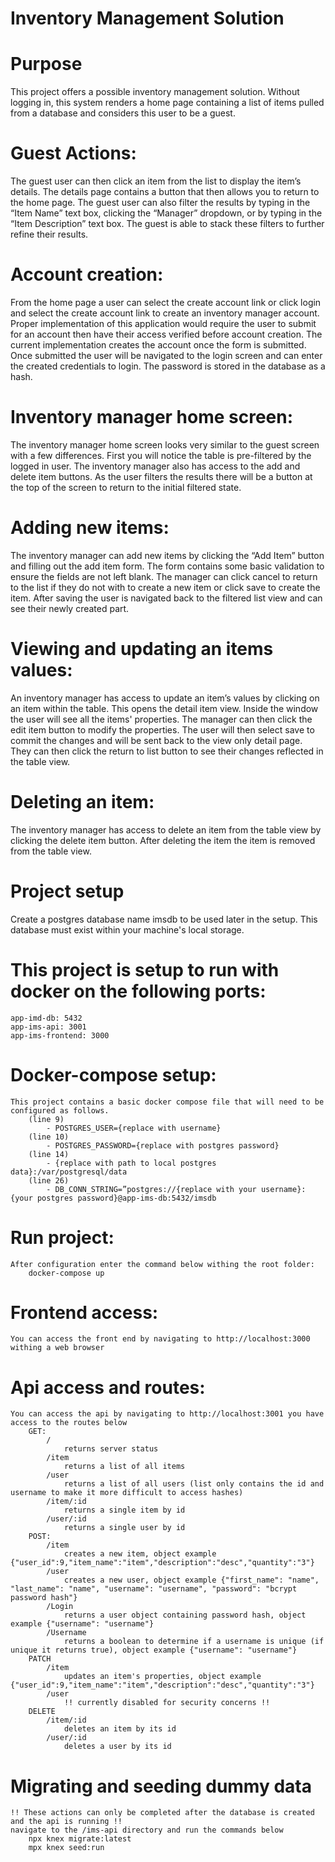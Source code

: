 # Inventory Management Solution

# Purpose
 This project offers a possible inventory management solution. Without logging in, this system renders a home page containing a list of items pulled from a database and considers this user to be a guest. 

# Guest Actions:
The guest user can then click an item from the list to display the item’s details. The details page contains a button that then allows you to return to the home page. The guest user can also filter the results by typing in the “Item Name” text box, clicking the “Manager” dropdown, or by typing in the “Item Description” text box. The guest is able to stack these filters to further refine their results.

# Account creation:
From the home page a user can select the create account link or click login and select the create account link to create an inventory manager account. Proper implementation of this application would require the user to submit for an account then have their access verified before account creation. The current implementation creates the account once the form is submitted. Once submitted the user will be navigated to the login screen and can enter the created credentials to login. The password is stored in the database as a hash.

# Inventory manager home screen:
The inventory manager home screen looks very similar to the guest screen with a few differences. First you will notice the table is pre-filtered by the logged in user. The inventory manager also has access to the add and delete item buttons. As the user filters the results there will be a button at the top of the screen to return to the initial filtered state.

# Adding new items:
The inventory manager can add new items by clicking the “Add Item” button and filling out the add item form. The form contains some basic validation to ensure the fields are not left blank. The manager can click cancel to return to the list if they do not with to create a new item or click save to create the item. After saving the user is navigated back to the filtered list view and can see their newly created part.

# Viewing and updating an items values:
An inventory manager has access to update an item’s values by clicking on an item within the table. This opens the detail item view. Inside the window the user will see all the items' properties. The manager can then click the edit item button to modify the properties. The user will then select save to commit the changes and will be sent back to the view only detail page. They can then click the return to list button to see their changes reflected in the table view.

# Deleting an item:
The inventory manager has access to delete an item from the table view by clicking the delete item button. After deleting the item the item is removed from the table view.

# Project setup
Create a postgres database name imsdb to be used later in the setup. This database must exist within your machine's local storage.

# This project is setup to run with docker on the following ports:
    app-imd-db: 5432 
    app-ims-api: 3001 
    app-ims-frontend: 3000

# Docker-compose setup:
    This project contains a basic docker compose file that will need to be configured as follows.
        (line 9)
            - POSTGRES_USER={replace with username}
        (line 10)
            - POSTGRES_PASSWORD={replace with postgres password}
        (line 14)
            - {replace with path to local postgres data}:/var/postgresql/data
        (line 26)
            - DB_CONN_STRING=”postgres://{replace with your username}:{your postgres password}@app-ims-db:5432/imsdb

# Run project:
    After configuration enter the command below withing the root folder:
        docker-compose up

# Frontend access:
    You can access the front end by navigating to http://localhost:3000 withing a web browser

# Api access and routes:
    You can access the api by navigating to http://localhost:3001 you have access to the routes below
        GET:
            /
                returns server status
            /item
                returns a list of all items
            /user
                returns a list of all users (list only contains the id and username to make it more difficult to access hashes)
            /item/:id
                returns a single item by id
            /user/:id
                returns a single user by id
        POST:
            /item
                creates a new item, object example {"user_id":9,"item_name":"item","description":"desc","quantity":"3"}
            /user
                creates a new user, object example {"first_name": "name", "last_name": "name", "username": "username", "password": "bcrypt password hash"}
            /Login
                returns a user object containing password hash, object example {"username": "username"}
            /Username
                returns a boolean to determine if a username is unique (if unique it returns true), object example {"username": "username"}
        PATCH
            /item
                updates an item's properties, object example {"user_id":9,"item_name":"item","description":"desc","quantity":"3"}
            /user
                !! currently disabled for security concerns !!
        DELETE
            /item/:id
                deletes an item by its id
            /user/:id
                deletes a user by its id
# Migrating and seeding dummy data
    !! These actions can only be completed after the database is created and the api is running !!
    navigate to the /ims-api directory and run the commands below
        npx knex migrate:latest
        mpx knex seed:run

